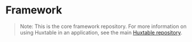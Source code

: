 # Framework

> Note: This is the core framework repository. For more information on using Huxtable in an application, see the main [Huxtable repository](https://github.com/huxtable/huxtable).

